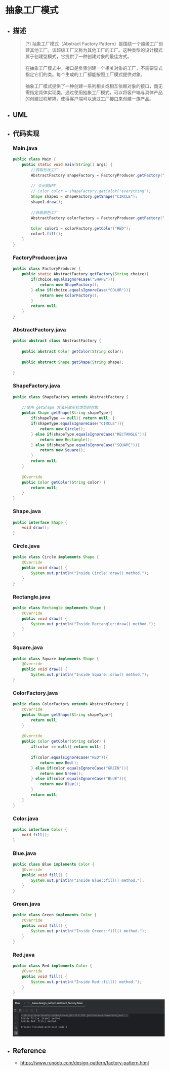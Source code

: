 # 抽象工厂模式

* ## 描述

    > [?] 抽象工厂模式（Abstract Factory Pattern）是围绕一个超级工厂创建其他工厂。该超级工厂又称为其他工厂的工厂。这种类型的设计模式属于创建型模式，它提供了一种创建对象的最佳方式。
    <br><br>在抽象工厂模式中，接口是负责创建一个相关对象的工厂，不需要显式指定它们的类。每个生成的工厂都能按照工厂模式提供对象。
    <br><br>抽象工厂模式提供了一种创建一系列相关或相互依赖对象的接口，而无需指定具体实现类。通过使用抽象工厂模式，可以将客户端与具体产品的创建过程解耦，使得客户端可以通过工厂接口来创建一族产品。

* ## UML

* ## 代码实现

    <!-- tabs:start -->
    ### **Main.java**
    ```java
    public class Main {
        public static void main(String[] args) {
            //获取形状工厂
            AbstractFactory shapeFactory = FactoryProducer.getFactory("SHAPE");

            // 会出现NPE
            // Color color = shapeFactory.getColor("everything");
            Shape shape1 = shapeFactory.getShape("CIRCLE");
            shape1.draw();

            //获取颜色工厂
            AbstractFactory colorFactory = FactoryProducer.getFactory("COLOR");

            Color color1 = colorFactory.getColor("RED");
            color1.fill();
        }
    }
    ```
    ### **FactoryProducer.java**
    ```java
    public class FactoryProducer {
        public static AbstractFactory getFactory(String choice){
            if(choice.equalsIgnoreCase("SHAPE")){
                return new ShapeFactory();
            } else if(choice.equalsIgnoreCase("COLOR")){
                return new ColorFactory();
            }
            return null;
        }
    }
    ```
    ### **AbstractFactory.java**
    ```java
    public abstract class AbstractFactory {

        public abstract Color getColor(String color);

        public abstract Shape getShape(String shape);

    }
    ```
    <!-- tabs:end -->

    <!-- tabs:start -->
    ### **ShapeFactory.java**
    ```java
    public class ShapeFactory extends AbstractFactory {

        //使用 getShape 方法获取形状类型的对象
        public Shape getShape(String shapeType){
            if(shapeType == null){ return null; }
            if(shapeType.equalsIgnoreCase("CIRCLE")){
                return new Circle();
            } else if(shapeType.equalsIgnoreCase("RECTANGLE")){
                return new Rectangle();
            } else if(shapeType.equalsIgnoreCase("SQUARE")){
                return new Square();
            }
            return null;
        }

        @Override
        public Color getColor(String color) {
            return null;
        }
    }
    ```
    ### **Shape.java**
    ```java
    public interface Shape {
        void draw();
    }
    ```
    ### **Circle.java**
    ```java
    public class Circle implements Shape {
        @Override
        public void draw() {
            System.out.println("Inside Circle::draw() method.");
        }
    }
    ```
    ### **Rectangle.java**
    ```java
    public class Rectangle implements Shape {
        @Override
        public void draw() {
            System.out.println("Inside Rectangle::draw() method.");
        }
    }
    ```
    ### **Square.java**
    ```java
    public class Square implements Shape {
        @Override
        public void draw() {
            System.out.println("Inside Square::draw() method.");
    }
    ```
    <!-- tabs:end -->

    <!-- tabs:start -->
    ### **ColorFactory.java**
    ```java
    public class ColorFactory extends AbstractFactory {
        @Override
        public Shape getShape(String shapeType){
            return null;
        }

        @Override
        public Color getColor(String color) {
            if(color == null){ return null; }

            if(color.equalsIgnoreCase("RED")){
                return new Red();
            } else if(color.equalsIgnoreCase("GREEN")){
                return new Green();
            } else if(color.equalsIgnoreCase("BLUE")){
                return new Blue();
            }
            return null;
        }
    }
    ```
    ### **Color.java**
    ```java
    public interface Color {
        void fill();
    }
    ```
    ### **Blue.java**
    ```java
    public class Blue implements Color {
        @Override
        public void fill() {
            System.out.println("Inside Blue::fill() method.");
        }
    }
    ```
    ### **Green.java**
    ```java
    public class Green implements Color {
        @Override
        public void fill() {
            System.out.println("Inside Green::fill() method.");
        }
    }
    ```
    ### **Red.java**
    ```java
    public class Red implements Color {
        @Override
        public void fill() {
            System.out.println("Inside Red::fill() method.");
        }
    }
    ```
    <!-- tabs:end -->

    ![](/.images/doc/advance/design-pattern/dp-abstract-factory-01.png ':size=80%')

* ## Reference

    + https://www.runoob.com/design-pattern/factory-pattern.html
